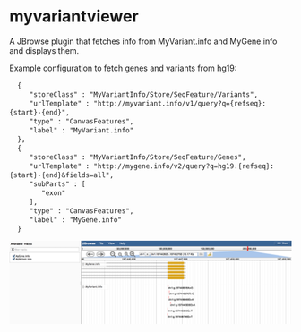 # myvariantviewer

A JBrowse plugin that fetches info from MyVariant.info and MyGene.info and displays them.

Example configuration to fetch genes and variants from hg19:

      {
         "storeClass" : "MyVariantInfo/Store/SeqFeature/Variants",
         "urlTemplate" : "http://myvariant.info/v1/query?q={refseq}:{start}-{end}",
         "type" : "CanvasFeatures",
         "label" : "MyVariant.info"
      },
      {
         "storeClass" : "MyVariantInfo/Store/SeqFeature/Genes",
         "urlTemplate" : "http://mygene.info/v2/query?q=hg19.{refseq}:{start}-{end}&fields=all",
         "subParts" : [
            "exon"
         ],
         "type" : "CanvasFeatures",
         "label" : "MyGene.info"
      }

![](img/out.png)
